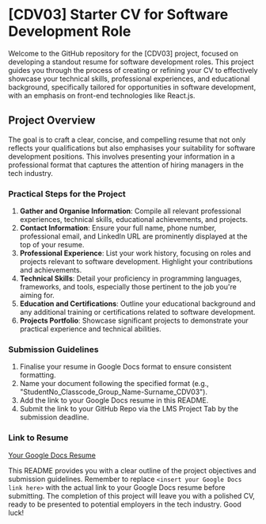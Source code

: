 # [CDV03] Starter CV for Software Development Role

Welcome to the GitHub repository for the [CDV03] project, focused on developing a standout resume for software development roles. This project guides you through the process of creating or refining your CV to effectively showcase your technical skills, professional experiences, and educational background, specifically tailored for opportunities in software development, with an emphasis on front-end technologies like React.js.

## Project Overview

The goal is to craft a clear, concise, and compelling resume that not only reflects your qualifications but also emphasises your suitability for software development positions. This involves presenting your information in a professional format that captures the attention of hiring managers in the tech industry.

### Practical Steps for the Project

1. **Gather and Organise Information**: Compile all relevant professional experiences, technical skills, educational achievements, and projects.
2. **Contact Information**: Ensure your full name, phone number, professional email, and LinkedIn URL are prominently displayed at the top of your resume.
3. **Professional Experience**: List your work history, focusing on roles and projects relevant to software development. Highlight your contributions and achievements.
4. **Technical Skills**: Detail your proficiency in programming languages, frameworks, and tools, especially those pertinent to the job you're aiming for.
5. **Education and Certifications**: Outline your educational background and any additional training or certifications related to software development.
6. **Projects Portfolio**: Showcase significant projects to demonstrate your practical experience and technical abilities.

### Submission Guidelines
1. Finalise your resume in Google Docs format to ensure consistent formatting.
2. Name your document following the specified format (e.g., "StudentNo_Classcode_Group_Name-Surname_CDV03").
3. Add the link to your Google Docs resume in this README.
4. Submit the link to your GitHub Repo via the LMS Project Tab by the submission deadline.

### Link to Resume
[Your Google Docs Resume](https://1drv.ms/w/c/f2ef1028c1341938/EXQmUUXfW_FJhLniWRd9H9UBAHxXGZxhE_t0RfKnatndqg?e=0yqbxN)

This README provides you with a clear outline of the project objectives and submission guidelines. Remember to replace `<insert your Google Docs link here>` with the actual link to your Google Docs resume before submitting. The completion of this project will leave you with a polished CV, ready to be presented to potential employers in the tech industry. Good luck!
